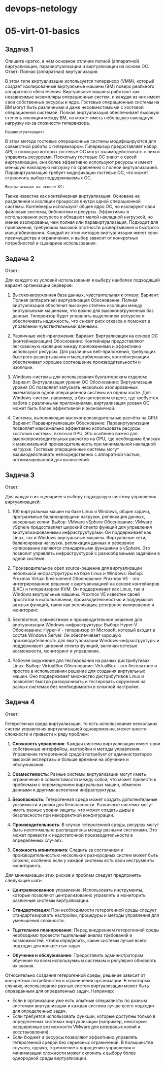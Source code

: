 # devops-netology

# 05-virt-01-basics

## Задача 1
Опишите кратко, в чём основное отличие полной (аппаратной) виртуализации, паравиртуализации и виртуализации на основе ОС.
Ответ:
    Полная (аппаратная) виртуализация:

В этом типе виртуализации используется гипервизор (VMM), который создает изолированные виртуальные машины (ВМ) поверх реального аппаратного обеспечения.
Виртуальные машины работают как независимые экземпляры операционных систем, и каждая из них имеет свои собственные ресурсы и ядра.
Гостевые операционные системы на ВМ могут быть различными и даже несовместимыми с хостовой операционной системой.
Полная виртуализация обеспечивает высокую степень изоляции между ВМ, но может иметь небольшую накладную нагрузку из-за сложности гипервизора.
    
    Паравиртуализация:

В этом методе гостевые операционные системы модифицируются для совместной работы с гипервизором.
Гипервизор предоставляет набор API, с помощью которых гостевые ОС могут взаимодействовать с ним и управлять ресурсами.
Поскольку гостевые ОС знают о своей виртуализации, они более эффективно используют ресурсы и имеют меньшую накладную нагрузку по сравнению с полной виртуализацией.
Паравиртуализация требует модификации гостевых ОС, что может ограничить выбор поддерживаемых ОС.
    
    Виртуализация на основе ОС:

Также известна как контейнерная виртуализация.
Основана на разделении и изоляции процессов внутри одной операционной системы.
Контейнеры используют общее ядро ОС, но изолируют свои файловые системы, библиотеки и ресурсы.
Эффективны в использовании ресурсов и обладают малой накладной нагрузкой, но менее изолированы, чем полная или паравиртуализация.
Подходит для приложений, требующих высокой плотности развертывания и быстрого масштабирования.
Каждый из этих методов виртуализации имеет свои преимущества и ограничения, и выбор зависит от конкретных потребностей и сценариев использования.

## Задача 2
Ответ:

Для каждого из условий использования я выберу наиболее подходящий вариант организации серверов:

1. Высоконагруженная база данных, чувствительная к отказу:
Вариант: Полная (аппаратная) виртуализация
Обоснование: Полная виртуализация обеспечит высокую степень изоляции между виртуальными машинами, что важно для высоконагруженных баз данных. Гипервизор будет управлять выделением ресурсов и обеспечивать надежность, что снизит риск отказов и поможет в управлении чувствительными данными.

2. Различные web-приложения:
Вариант: Виртуализация на основе ОС (контейнеризация)
Обоснование: Контейнеры предоставляют легковесную изоляцию между приложениями и эффективно используют ресурсы. Для различных веб-приложений, требующих быстрого развертывания и масштабирования, контейнеризация обеспечивает хорошее соотношение производительности и изоляции.

3. Windows-системы для использования бухгалтерским отделом:
Вариант: Виртуализация уровня ОС
Обоснование: Виртуализация уровня ОС позволяет запускать несколько изолированных экземпляров одной операционной системы на одном хосте. Для Windows-систем, например, в бухгалтерском отделе, где требуется работа с различными приложениями, виртуализация уровня ОС может быть более эффективной и экономичной.

4. Системы, выполняющие высокопроизводительные расчёты на GPU:
Вариант: Паравиртуализация
Обоснование: Паравиртуализация позволяет максимально эффективно использовать ресурсы хостовой системы, включая GPU. Это особенно важно для высокопроизводительных расчетов на GPU, где необходима близкая к максимальной производительность при минимальной накладной нагрузке. Гостевые операционные системы могут взаимодействовать непосредственно с аппаратной частью, оптимизированной для вычислений.

## Задача 3
Ответ:

Для каждого из сценариев я выберу подходящую систему управления виртуализацией:

1. 100 виртуальных машин на базе Linux и Windows, общие задачи, программные балансировщики нагрузки, репликация данных, резервные копии:
Выбор: VMware vSphere
Обоснование: VMware vSphere предоставляет широкий спектр функций для управления виртуализированными инфраструктурами. Он поддерживает как Linux, так и Windows виртуальные машины. Виртуальные сети, балансировка нагрузки, репликация данных и резервное копирование являются стандартными функциями в vSphere. Это позволит управлять инфраструктурой с разнообразными задачами в одной системе.

2. Производительное open source-решение для виртуализации небольшой инфраструктуры на базе Linux и Windows:
Выбор: Proxmox Virtual Environment
Обоснование: Proxmox VE - это интегрированное решение с виртуализацией на основе контейнеров (LXC) и гипервизором KVM. Он поддерживает как Linux, так и Windows виртуальные машины. Proxmox VE известен своей простотой в использовании, производительностью и поддержкой важных функций, таких как репликация, резервное копирование и мониторинг.

3. Бесплатное, совместимое и производительное решение для виртуализации Windows-инфраструктуры:
Выбор: Hyper-V
Обоснование: Hyper-V - гипервизор от Microsoft, который входит в состав Windows Server. Он обеспечивает хорошую производительность для виртуализации Windows-инфраструктуры и поддерживает широкий спектр функций, включая сетевые возможности, мониторинг и управление.

4. Рабочее окружение для тестирования на разных дистрибутивах Linux:
Выбор: VirtualBox
Обоснование: VirtualBox - это бесплатное и простое в использовании решение для создания виртуальных машин. Оно поддерживает множество дистрибутивов Linux и позволяет быстро разворачивать и тестировать окружения на разных системах без необходимости в сложной настройке.

## Задача 4
Ответ:

Гетерогенная среда виртуализации, то есть использование нескольких систем управления виртуализацией одновременно, может внести сложности и привести к ряду проблем:

1. **Сложность управления**: Каждая система виртуализации имеет свои собственные интерфейсы, настройки и методы управления. Управление гетерогенной средой потребует от администраторов высокой экспертизы и больше времени на обучение и обслуживание.

2. **Совместимость**: Разные системы виртуализации могут иметь ограничения в совместимости между собой, что может привести к проблемам с перемещением виртуальных машин, обменом данными и другими аспектами инфраструктуры.

3. **Безопасность**: Гетерогенная среда может создать дополнительные уязвимости и риски для безопасности. Различные системы могут иметь разные уровни защиты, что может создать дыры в безопасности при некорректной конфигурации.

4. **Производительность**: В случае гетерогенной среды, ресурсы могут быть неоптимально распределены между разными системами. Это может привести к недостаточной производительности в определенных случаях.

5. **Сложность мониторинга**: Следить за состоянием и производительностью нескольких разнородных систем может быть сложно, особенно если у каждой системы есть свои инструменты мониторинга.

Для минимизации этих рисков и проблем следует предпринять следующие шаги:

* **Централизованное** управление: Использовать инструменты, которые позволяют централизованно управлять и мониторить различные системы виртуализации.

* **Стандартизация**: При необходимости гетерогенной среды следует стандартизировать настройки, процедуры и методы управления для уменьшения сложности.

* **Тщательное планирование**: Перед внедрением гетерогенной среды необходимо провести тщательный анализ требований и возможностей, чтобы определить, какие системы лучше всего подходят для конкретных задач.

* **Обучение и обслуживание**: Предоставить администраторам обучение по всем используемым системам и регулярно обновлять их знания.

Относительно создания гетерогенной среды, решение зависит от конкретных потребностей и ограничений организации. В некоторых случаях, использование разных систем виртуализации может быть оправданным для определенных задач. Например:

* Если в организации уже есть опытные специалисты по разным системам виртуализации и каждая система лучше всего подходит для определенных задач.
* Если требуется использовать функции, которые доступны только в определенных системах виртуализации (например, некоторые расширенные возможности VMware для резервных копий и восстановления).
* Если бюджет и ресурсы позволяют эффективно управлять гетерогенной средой без серьезных ограничений.
В большинстве случаев, однако, стремление к упрощению управления и минимизации сложности может склонить к выбору более однородной среды виртуализации.